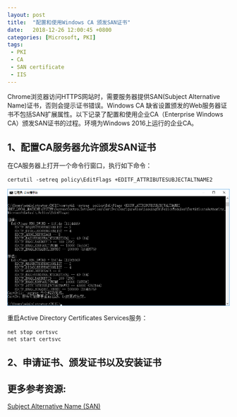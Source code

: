 ```yaml
---
layout: post
title:  "配置和使用Windows CA 颁发SAN证书"
date:   2018-12-26 12:00:45 +0800
categories: [Microsoft, PKI]
tags: 
 - PKI
 - CA
 - SAN certificate
 - IIS
---
```



Chrome浏览器访问HTTPS网站时，需要服务器提供SAN(Subject Alternative Name)证书，否则会提示证书错误。Windows CA 缺省设置颁发的Web服务器证书不包括SAN扩展属性。以下记录了配置和使用企业CA（Enterprise Windows CA）颁发SAN证书的过程。环境为Windows 2016上运行的企业CA。    

## 1、配置CA服务器允许颁发SAN证书
在CA服务器上打开一个命令行窗口，执行如下命令：
```
certutil -setreq policy\EditFlags +EDITF_ATTRIBUTESUBJECTALTNAME2
```

![](/assets/images/issue-SAN-certificates-06.png)

重启Active Directory Certificates Services服务：

```
net stop certsvc
net start certsvc
```

## 2、申请证书、颁发证书以及安装证书

## 更多参考资源:

[Subject Alternative Name (SAN)](https://en.wikipedia.org/wiki/Subject_Alternative_Name)








